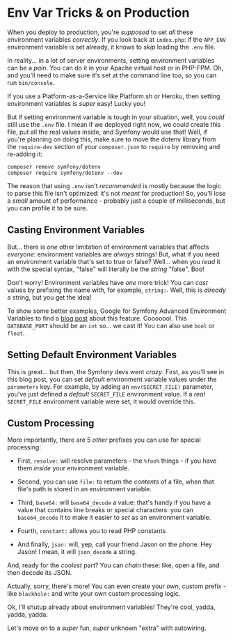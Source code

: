 # Env Var Tricks & on Production

When you deploy to production, you're *supposed* to set *all* these environment
variables *correctly*. If you look back at `index.php`: if the `APP_ENV`
environment variable is set already, it knows to *skip* loading the `.env` file.

In reality... in a lot of server environments, setting environment variables can
be a *pain*. You can do it in your Apache virtual host or in PHP-FPM. Oh, and you'll
need to make sure it's set at the command line too, so you can run `bin/console`.

If you use a Platform-as-a-Service like Platform.sh or Heroku, then setting environment
variables is *super* easy! Lucky you!

But if setting environment variable is tough in your situation, well, you *could*
still use the `.env` file. I mean if we deployed right now, we could create this
file, put all the real values inside, and Symfony would use that! Well, if you're
planning on doing this, make sure to move the dotenv library from the `require-dev`
section of your `composer.json` to `require` by removing and re-adding it:

```terminal-silent
composer remove symfony/dotenv
composer require symfony/dotenv --dev
```

The reason that using `.env` isn't *recommended* is mostly because the logic to
parse this file isn't optimized: it's not *meant* for production! So, you'll lose
a *small* amount of performance - probably just a couple of milliseconds, but you
can profile it to be sure.

## Casting Environment Variables

But... there is *one* other limitation of environment variables that affects
*everyone*: environment variables are *always* strings! But, what if you need an
environment variable that's set to true or false? Well... when you *read* it with
the special syntax, "false" will literally be the *string* "false". Boo!

Don't worry! Environment variables have *one* more trick! You can *cast* values
by prefixing the name with, for example, `string:`. Well, this is *already* a string,
but you get the idea!

To show some better examples, Google for Symfony Advanced Environment Variables to
find a [blog post](https://symfony.com/blog/new-in-symfony-3-4-advanced-environment-variables)
about this feature. Cooooool. This `DATABASE_PORT` should be an `int` so... we cast
it! You can also use `bool` or `float`.

## Setting Default Environment Variables

This is great... but then, the Symfony devs went *crazy*. First, as you'll see in
this blog post, you can set *default* environment variable values under the
`parameters` key. For example, by adding an `env(SECRET_FILE)` parameter, you've
just defined a *default* `SECRET_FILE` environment value. If a *real* `SECRET_FILE`
environment variable were set, it would override this.

## Custom Processing

More importantly, there are 5 *other* prefixes you can use for special processing:

* First, `resolve:` will resolve parameters - the `%foo%` things - if you have them
  *inside* your environment variable.

* Second, you can use `file:` to return the *contents* of a file, when that file's path
  is stored in an environment variable.

* Third, `base64:` will `base64_decode` a value: that's handy if you have a value that
  contains line breaks or special characters: you can `base64_encode` it to make
  it easier to *set* as an environment variable.

* Fourth, `constant:` allows you to read PHP constants

* And finally, `json:` will, yep, call your friend Jason on the phone. Hey Jason!
  I mean, it will `json_decode` a string.

And, ready for the *coolest* part? You can *chain* these: like, open a file, and
then decode its JSON.

Actually, sorry, there's more! You can even create your *own*, custom prefix - like
`blackhole:` and write your own custom processing logic.

Ok, I'll shutup already about environment variables! They're cool, yadda, yadda, yadda.

Let's move on to a *super* fun, *super* unknown "extra" with autowiring.
